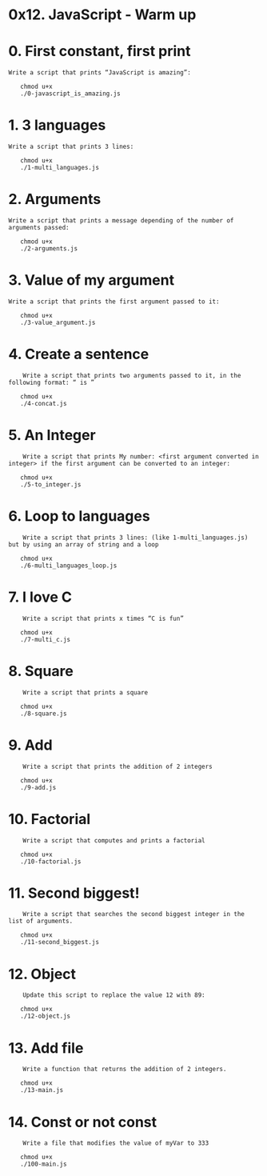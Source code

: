 # 0x12. JavaScript - Warm up

# 0. First constant, first print

    Write a script that prints “JavaScript is amazing”:

<ul>

    chmod u+x
    ./0-javascript_is_amazing.js 

</ul>

# 1. 3 languages

    Write a script that prints 3 lines:

<ul>

    chmod u+x
    ./1-multi_languages.js 

</ul>


# 2. Arguments

    Write a script that prints a message depending of the number of arguments passed:

<ul>

    chmod u+x
    ./2-arguments.js
</ul>

# 3. Value of my argument


    Write a script that prints the first argument passed to it:

<ul>

    chmod u+x
    ./3-value_argument.js 
</ul>

# 4. Create a sentence

        Write a script that prints two arguments passed to it, in the following format: “ is ”

<ul>

    chmod u+x
    ./4-concat.js
</ul>

# 5. An Integer


        Write a script that prints My number: <first argument converted in integer> if the first argument can be converted to an integer:

<ul>

    chmod u+x
    ./5-to_integer.js
</ul>

# 6. Loop to languages


        Write a script that prints 3 lines: (like 1-multi_languages.js) but by using an array of string and a loop


<ul>

    chmod u+x
    ./6-multi_languages_loop.js

</ul>

# 7. I love C


        Write a script that prints x times “C is fun”

<ul>

    chmod u+x
    ./7-multi_c.js
</ul>


# 8. Square


        Write a script that prints a square


<ul>

    chmod u+x
    ./8-square.js
</ul>


# 9. Add


        Write a script that prints the addition of 2 integers

<ul>

    chmod u+x
    ./9-add.js
</ul>


# 10. Factorial


        Write a script that computes and prints a factorial

<ul>

    chmod u+x
    ./10-factorial.js
</ul>


# 11. Second biggest!


        Write a script that searches the second biggest integer in the list of arguments.


<ul>

    chmod u+x
    ./11-second_biggest.js
</ul>

# 12. Object


        Update this script to replace the value 12 with 89:


<ul>

    chmod u+x
    ./12-object.js
</ul>

# 13. Add file

        Write a function that returns the addition of 2 integers.


<ul>

    chmod u+x
    ./13-main.js

</ul>

# 14. Const or not const


        Write a file that modifies the value of myVar to 333


<ul>

    chmod u+x
    ./100-main.js
</ul>






